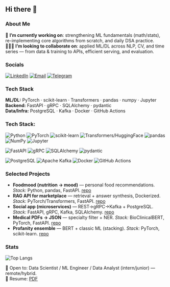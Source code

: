 ## Hi there 👋

### About Me
🏁 **I’m currently working on**: strengthening ML fundamentals (math/stats), re-implementing core algorithms from scratch, and daily DSA practice.  
🧑‍🤝‍🧑 **I’m looking to collaborate on**: applied ML/DL across NLP, CV, and time series — from data & training to APIs, efficient serving, and evaluation.

### Socials
[![LinkedIn](https://img.shields.io/badge/LinkedIn-kkarasuu?style=flat&logo=linkedin&logoColor=white&color=0A66C2)](https://www.linkedin.com/in/kkarasuu/)
[![Email](https://img.shields.io/badge/Email-egor_kukushkin?style=flat&logo=gmail&logoColor=white&color=EA4335)](mailto:karasu.studying@mail.ru)
[![Telegram](https://img.shields.io/badge/Telegram-@yourhandle?style=flat&logo=telegram&logoColor=white&color=26A5E4)](https://t.me/kkarrasu)

### Tech Stack
**ML/DL:** PyTorch · scikit-learn · Transformers · pandas · numpy · Jupyter  
**Backend:** FastAPI · gRPC · SQLAlchemy · pydantic  
**Data/Infra:** PostgreSQL · Kafka · Docker · GitHub Actions

<h3>Tech Stack:</h3>

<p>
  <!-- ML/DL -->
  <img src="https://img.shields.io/badge/Python-?style=for-the-badge&logo=python&logoColor=white&color=3776AB" alt="Python"/>
  <img src="https://img.shields.io/badge/PyTorch-?style=for-the-badge&logo=pytorch&logoColor=white&color=EE4C2C" alt="PyTorch"/>
  <img src="https://img.shields.io/badge/scikit--learn-?style=for-the-badge&logo=scikitlearn&logoColor=white&color=F7931E" alt="scikit-learn"/>
  <img src="https://img.shields.io/badge/Transformers-?style=for-the-badge&logo=huggingface&logoColor=000&color=FFB000" alt="Transformers/HuggingFace"/>
  <img src="https://img.shields.io/badge/pandas-?style=for-the-badge&logo=pandas&logoColor=white&color=150458" alt="pandas"/>
  <img src="https://img.shields.io/badge/NumPy-?style=for-the-badge&logo=numpy&logoColor=white&color=013243" alt="NumPy"/>
  <img src="https://img.shields.io/badge/Jupyter-?style=for-the-badge&logo=jupyter&logoColor=white&color=F37626" alt="Jupyter"/>
</p>

<p>
  <!-- Backend -->
  <img src="https://img.shields.io/badge/FastAPI-?style=for-the-badge&logo=fastapi&logoColor=white&color=009688" alt="FastAPI"/>
  <img src="https://img.shields.io/badge/gRPC-?style=for-the-badge&logo=grpc&logoColor=white&color=28B446" alt="gRPC"/>
  <img src="https://img.shields.io/badge/SQLAlchemy-?style=for-the-badge&logo=sqlalchemy&logoColor=white&color=D71F00" alt="SQLAlchemy"/>
  <img src="https://img.shields.io/badge/pydantic-?style=for-the-badge&logo=pydantic&logoColor=white&color=0E6EFB" alt="pydantic"/>
</p>

<p>
  <!-- Data/Infra -->
  <img src="https://img.shields.io/badge/PostgreSQL-?style=for-the-badge&logo=postgresql&logoColor=white&color=4169E1" alt="PostgreSQL"/>
  <img src="https://img.shields.io/badge/Kafka-?style=for-the-badge&logo=apachekafka&logoColor=white&color=231F20" alt="Apache Kafka"/>
  <img src="https://img.shields.io/badge/Docker-?style=for-the-badge&logo=docker&logoColor=white&color=2496ED" alt="Docker"/>
  <img src="https://img.shields.io/badge/GitHub%20Actions-?style=for-the-badge&logo=githubactions&logoColor=white&color=2088FF" alt="GitHub Actions"/>
</p>

### Selected Projects
- **Foodmood (nutrition → mood)** — personal food recommendations. *Stack:* Python, pandas, FastAPI. [repo]()
- **RAG API for marketplace** — retrieval + answer synthesis, Dockerized. *Stack:* PyTorch/Transformers, FastAPI. [repo]()
- **Social app (microservices)** — REST→gRPC→Kafka + PostgreSQL. *Stack:* FastAPI, gRPC, Kafka, SQLAlchemy. [repo]()
- **Medical PDFs → JSON** — specialty filter + NER. *Stack:* BioClinicalBERT, PyTorch, FastAPI. [repo]()
- **Profanity ensemble** — BERT + classic ML (stacking). *Stack:* PyTorch, scikit-learn. [repo]()

### Stats
![Top Langs](https://github-readme-stats.vercel.app/api/top-langs/?username=kkarasuu&layout=compact&langs_count=8&hide=Jupyter%20Notebook,HTML,CSS)

🔎 Open to: Data Scientist / ML Engineer / Data Analyst (intern/junior) — remote/hybrid.  
📄 Resume: [PDF](./resume_en.pdf)

